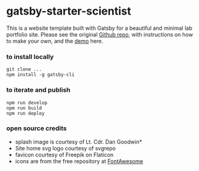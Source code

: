 # gatsby-starter-scientist

This is a website template built with Gatsby for a beautiful and minimal lab portfolio site. Please see the original [Github repo](https://github.com/knightjdr/gatsby-starter-scientist), with instructions on how to make your own, and the [demo](https://gatsbystarterscientistdemo.gatsbyjs.io) here.

### to install locally
``git clone ... ``  
``npm install -g gatsby-cli``

### to iterate and publish
``npm run develop``   
``npm run build``  
``npm run deploy``

### open source credits
* splash image is courtesy of Lt. Cdr. Dan Goodwin*
* Site home svg logo courtesy of svgrepo
* favicon courtesy of Freepik on Flaticon
* icons are from the free repository at [FontAwesome](https://fontawesome.com/)
